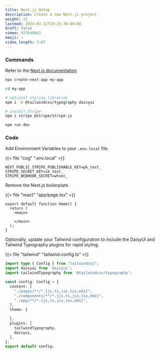 ```yaml
---
title: Next.js Setup
description: Create a new Next.js project
weight: 21
lastmod: 2024-03-22T10:23:30-09:00
draft: false
vimeo: 927649061
emoji: ⚛️
video_length: 3:07
---
```


### Commands

Refer to the [Next.js documentation](https://nextjs.org/docs/getting-started/installation)

```bash
npx create-next-app my-app

cd my-app

# optional styling libraries
npm i -D @tailwindcss/typography daisyui

# install Stripe
npm i stripe @stripe/stripe-js

npm run dev
```


### Code

Add Environment Variables to your `.env.local` file.

{{< file "cog" ".env.local" >}}
```env
NEXT_PUBLIC_STRIPE_PUBLISHABLE_KEY=pk_test_
STRIPE_SECRET_KEY=sk_test_
STRIPE_WEBHOOK_SECRET=whsec_
```

Remove the Next.js boilerplate.

{{< file "react" "app/page.tsx" >}}
```tsx
export default function Home() {
  return (
    <main>

    </main>
  );
}
```

Optionally, update your Tailwind configuration to include the DaisyUI and Tailwind Typography plugins for rapid styling.

{{< file "tailwind" "tailwind.config.ts" >}}
```typescript
import type { Config } from "tailwindcss";
import daisyui from 'daisyui';
import tailwindTypography from '@tailwindcss/typography';

const config: Config = {
  content: [
    "./pages/**/*.{js,ts,jsx,tsx,mdx}",
    "./components/**/*.{js,ts,jsx,tsx,mdx}",
    "./app/**/*.{js,ts,jsx,tsx,mdx}",
  ],
  theme: {

  },
  plugins: [
    tailwindTypography,
    daisyui,
  ],
};
export default config;
```